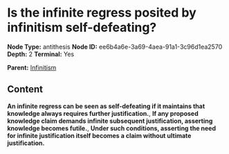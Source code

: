 # Is the infinite regress posited by infinitism self-defeating?

**Node Type:** antithesis
**Node ID:** ee6b4a6e-3a69-4aea-91a1-3c96d1ea2570
**Depth:** 2
**Terminal:** Yes

**Parent:** [Infinitism](infinitism.md)

## Content

**An infinite regress can be seen as self-defeating if it maintains that knowledge always requires further justification.**, **If any proposed knowledge claim demands infinite subsequent justification, asserting knowledge becomes futile.**, **Under such conditions, asserting the need for infinite justification itself becomes a claim without ultimate justification.**
